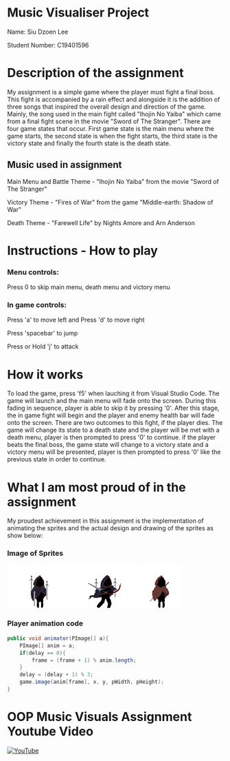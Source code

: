# Music Visualiser Project

Name: Siu Dzoen Lee

Student Number: C19401596

# Description of the assignment

My assignment is a simple game where the player must fight a final boss. This fight is accompanied by a rain effect and alongside it is the addition of three songs that inspired the overall design and direction of the game. Mainly, the song used in the main fight called "Ihojin No Yaiba" which came from a final fight scene in the movie "Sword of The Stranger". There are four game states that occur. First game state is the main menu where the game starts, the second state is when the fight starts, the third state is the victory state and finally the fourth state is the death state.

## Music used in assignment

Main Menu and Battle Theme - "Ihojin No Yaiba" from the movie "Sword of The Stranger"

Victory Theme - "Fires of War" from the game "Middle-earth: Shadow of War"

Death Theme - "Farewell Life" by Nights Amore and Arn Anderson

# Instructions - How to play

### Menu controls: 
Press 0 to skip main menu, death menu and victory menu

### In game controls:
Press 'a' to move left and Press 'd' to move right

Press 'spacebar' to jump

Press or Hold 'j' to attack

# How it works
To load the game, press 'f5' when lauching it from Visual Studio Code. The game will launch and the main menu will fade onto the screen. During this fading in sequence, player is able to skip it by pressing '0'. After this stage, the in game fight will begin and the player and enemy health bar will fade onto the screen. There are two outcomes to this fight, if the player dies. The game will change its state to a death state and the player will be met with a death menu, player is then prompted to press '0' to continue. if the player beats the final boss, the game state will change to a victory state and a victory menu will be presented, player is then prompted to press '0' like the previous state in order to continue.

# What I am most proud of in the assignment

My proudest achievement in this assignment is the implementation of animating the sprites and the actual design and drawing of the sprites as show below:

### Image of Sprites

![image 1](images/enemy.png)
![image 2](images/attack.png)
![image 3](images/player.png)

### Player animation code

```java
public void animator(PImage[] a){
    PImage[] anim = a;
    if(delay == 0){
        frame = (frame + 1) % anim.length;
    }
    delay = (delay + 1) % 3;
    game.image(anim[frame], x, y, pWidth, pHeight);
}
```

# OOP Music Visuals Assignment Youtube Video

[![YouTube](https://img.youtube.com/vi/LAeVNd2o4XA/0.jpg)](https://www.youtube.com/watch?v=LAeVNd2o4XA)